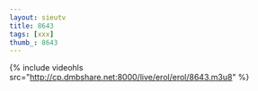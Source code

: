 ```yaml
--- 
layout: sieutv
title: 8643
tags: [xxx]
thumb_: 8643
---
```

{% include videohls src="http://cp.dmbshare.net:8000/live/erol/erol/8643.m3u8" %} 
